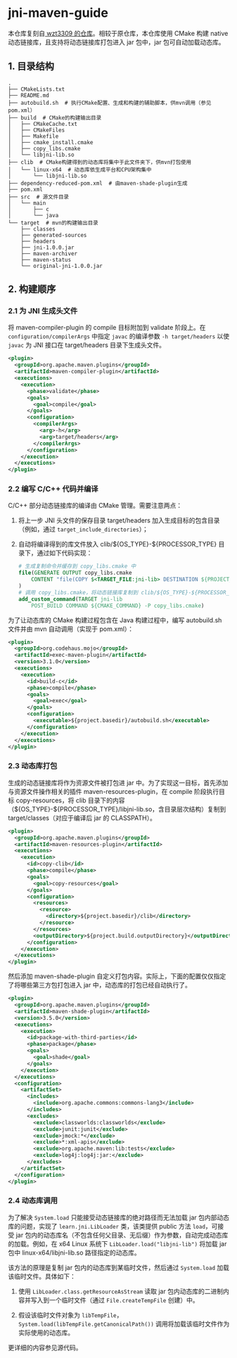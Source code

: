 # jni-maven-guide

本仓库复刻自[ wzt3309 的仓库](https://github.com/wzt3309/jni-maven-guide)。相较于原仓库，本仓库使用 CMake 构建 native 动态链接库，且支持将动态链接库打包进入 jar 包中，jar 包可自动加载动态库。

## 1. 目录结构

```
.
├── CMakeLists.txt
├── README.md
├── autobuild.sh  # 执行CMake配置、生成和构建的辅助脚本，供mvn调用（参见 pom.xml）
├── build  # CMake的构建输出目录
│   ├── CMakeCache.txt
│   ├── CMakeFiles
│   ├── Makefile
│   ├── cmake_install.cmake
│   ├── copy_libs.cmake
│   └── libjni-lib.so
├── clib  # CMake构建得到的动态库将集中于此文件夹下，供mvn打包使用
│   └── linux-x64  # 动态库依生成平台和CPU架构集中
│       └── libjni-lib.so
├── dependency-reduced-pom.xml  # 由maven-shade-plugin生成
├── pom.xml
├── src  # 源文件目录
│   └── main
│       ├── c
│       └── java
└── target  # mvn的构建输出目录
    ├── classes
    ├── generated-sources
    ├── headers
    ├── jni-1.0.0.jar
    ├── maven-archiver
    ├── maven-status
    └── original-jni-1.0.0.jar
```

## 2. 构建顺序

### 2.1 为 JNI 生成头文件
将 maven-compiler-plugin 的 compile 目标附加到 validate 阶段上。在 `configuration/compilerArgs` 中指定 `javac` 的编译参数 `-h target/headers` 以使 `javac` 为 JNI 接口在 target/headers 目录下生成头文件。
```xml
<plugin>
  <groupId>org.apache.maven.plugins</groupId>
  <artifactId>maven-compiler-plugin</artifactId>
  <executions>
    <execution>
      <phase>validate</phase>
      <goals>
        <goal>compile</goal>
      </goals>
      <configuration>
        <compilerArgs>
          <arg>-h</arg>
          <arg>target/headers</arg>
        </compilerArgs>
      </configuration>
    </execution>
  </executions>
</plugin>
```

### 2.2 编写 C/C++ 代码并编译

C/C++ 部分动态链接库的编译由 CMake 管理。需要注意两点：

1. 将上一步 JNI 头文件的保存目录 target/headers 加入生成目标的包含目录（例如，通过 `target_include_directories`）；

2. 自动将编译得到的库文件放入 clib/\${OS_TYPE}-\${PROCESSOR_TYPE} 目录下，通过如下代码实现：

    ```cmake
    # 生成复制命令并缓存到 copy_libs.cmake 中
    file(GENERATE OUTPUT copy_libs.cmake
        CONTENT "file(COPY $<TARGET_FILE:jni-lib> DESTINATION ${PROJECT_SOURCE_DIR}/clib/${OS_TYPE}-${PROCESSOR_TYPE})"
    )
    # 调用 copy_libs.cmake，将动态链接库复制到 clib/${OS_TYPE}-${PROCESSOR_TYPE} 目录
    add_custom_command(TARGET jni-lib
        POST_BUILD COMMAND ${CMAKE_COMMAND} -P copy_libs.cmake)
    ```
  
为了让动态库的 CMake 构建过程包含在 Java 构建过程中，编写 autobuild.sh 文件并由 mvn 自动调用（实现于 pom.xml）：
```xml
<plugin>
  <groupId>org.codehaus.mojo</groupId>
  <artifactId>exec-maven-plugin</artifactId>
  <version>3.1.0</version>
  <executions>
    <execution>
      <id>build-c</id>
      <phase>compile</phase>
      <goals>
        <goal>exec</goal>
      </goals>
      <configuration>
        <executable>${project.basedir}/autobuild.sh</executable>
      </configuration>
    </execution>
  </executions>
</plugin>
```

### 2.3 动态库打包

生成的动态链接库将作为资源文件被打包进 jar 中。为了实现这一目标，首先添加与资源文件操作相关的插件 maven-resources-plugin，在 compile 阶段执行目标 copy-resources，将 clib 目录下的内容（\${OS_TYPE}-\${PROCESSOR_TYPE}/libjni-lib.so，含目录层次结构）复制到 target/classes（对应于编译后 jar 的 CLASSPATH）。

```xml
<plugin>
  <groupId>org.apache.maven.plugins</groupId>
  <artifactId>maven-resources-plugin</artifactId>
  <executions>
    <execution>
      <id>copy-clib</id>
      <phase>compile</phase>
      <goals>
        <goal>copy-resources</goal>
      </goals>
      <configuration>
        <resources>
          <resource>
            <directory>${project.basedir}/clib</directory>
          </resource>
        </resources>
        <outputDirectory>${project.build.outputDirectory}</outputDirectory>
      </configuration>
    </execution>
  </executions>
</plugin>
```

然后添加 maven-shade-plugin 自定义打包内容。实际上，下面的配置仅仅指定了将哪些第三方包打包进入 jar 中，动态库的打包已经自动执行了。
```xml
<plugin>
  <groupId>org.apache.maven.plugins</groupId>
  <artifactId>maven-shade-plugin</artifactId>
  <version>3.5.0</version>
  <executions>
    <execution>
      <id>package-with-third-parties</id>
      <phase>package</phase>
      <goals>
        <goal>shade</goal>
      </goals>
    </execution>
  </executions>
  <configuration>
    <artifactSet>
      <includes>
        <include>org.apache.commons:commons-lang3</include>
      </includes>
      <excludes>
        <exclude>classworlds:classworlds</exclude>
        <exclude>junit:junit</exclude>
        <exclude>jmock:*</exclude>
        <exclude>*:xml-apis</exclude>
        <exclude>org.apache.maven:lib:tests</exclude>
        <exclude>log4j:log4j:jar:</exclude>
      </excludes>
    </artifactSet>
  </configuration>
</plugin>
```

### 2.4 动态库调用

为了解决 `System.load` 只能接受动态链接库的绝对路径而无法加载 jar 包内部动态库的问题，实现了 `learn.jni.LibLoader` 类，该类提供 public 方法 `load`，可接受 jar 包内的动态库名（不包含任何父目录、无后缀）作为参数，自动完成动态库的加载。例如，在 x64 Linux 系统下 `LibLoader.load("libjni-lib")` 将加载 jar 包中 linux-x64/libjni-lib.so 路径指定的动态库。

该方法的原理是复制 jar 包内的动态库到某临时文件，然后通过 `System.load` 加载该临时文件。具体如下：

1. 使用 `LibLoader.class.getResourceAsStream` 读取 jar 包内动态库的二进制内容并写入到一个临时文件（通过 `File.createTempFile` 创建）中。

2. 假设该临时文件对象为 `libTempFile`，`System.load(libTempFile.getCanonicalPath())` 调用将加载该临时文件作为实际使用的动态库。

更详细的内容参见源代码。
